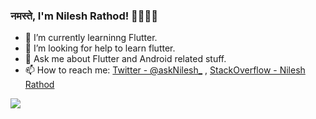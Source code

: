 ### नमस्ते, I'm Nilesh Rathod! 🙏🏻🤝🏻

- 🌱 I’m currently learninng Flutter.
- 🤔 I’m looking for help to learn flutter.
- 💬 Ask me about Flutter and Android related stuff.
- 📫 How to reach me: [Twitter - @askNilesh_](https://twitter.com/askNilesh_) , [StackOverflow - Nilesh Rathod](https://stackoverflow.com/users/7666442/nilesh-rathod?tab=profile)


<img src="https://github-readme-stats.vercel.app/api?username=askNilesh&&show_icons=true&title_color=ffffff&icon_color=bb2acf&text_color=daf7dc&bg_color=191919">
